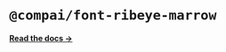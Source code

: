# `@compai/font-ribeye-marrow`

[**Read the docs &rarr;**](https://components.ai/docs/typefaces/ribeye-marrow)
